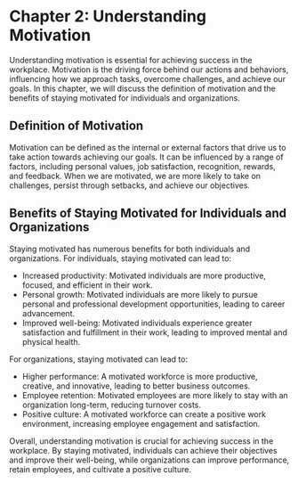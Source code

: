 Chapter 2: Understanding Motivation
===================================

Understanding motivation is essential for achieving success in the workplace. Motivation is the driving force behind our actions and behaviors, influencing how we approach tasks, overcome challenges, and achieve our goals. In this chapter, we will discuss the definition of motivation and the benefits of staying motivated for individuals and organizations.

Definition of Motivation
------------------------

Motivation can be defined as the internal or external factors that drive us to take action towards achieving our goals. It can be influenced by a range of factors, including personal values, job satisfaction, recognition, rewards, and feedback. When we are motivated, we are more likely to take on challenges, persist through setbacks, and achieve our objectives.

Benefits of Staying Motivated for Individuals and Organizations
---------------------------------------------------------------

Staying motivated has numerous benefits for both individuals and organizations. For individuals, staying motivated can lead to:

* Increased productivity: Motivated individuals are more productive, focused, and efficient in their work.
* Personal growth: Motivated individuals are more likely to pursue personal and professional development opportunities, leading to career advancement.
* Improved well-being: Motivated individuals experience greater satisfaction and fulfillment in their work, leading to improved mental and physical health.

For organizations, staying motivated can lead to:

* Higher performance: A motivated workforce is more productive, creative, and innovative, leading to better business outcomes.
* Employee retention: Motivated employees are more likely to stay with an organization long-term, reducing turnover costs.
* Positive culture: A motivated workforce can create a positive work environment, increasing employee engagement and satisfaction.

Overall, understanding motivation is crucial for achieving success in the workplace. By staying motivated, individuals can achieve their objectives and improve their well-being, while organizations can improve performance, retain employees, and cultivate a positive culture.
